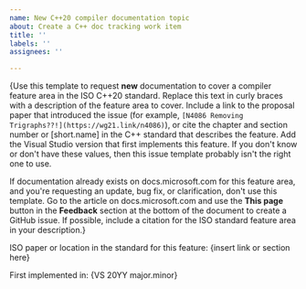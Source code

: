 ```yaml
---
name: New C++20 compiler documentation topic
about: Create a C++ doc tracking work item
title: ''
labels: ''
assignees: ''

---
```


{Use this template to request **new** documentation to cover a compiler feature area in the ISO C++20 standard. Replace this text in curly braces with a description of the feature area to cover. Include a link to the proposal paper that introduced the issue (for example, `[N4086 Removing Trigraphs??!](https://wg21.link/n4086)`), or cite the chapter and section number or \[short.name] in the C++ standard that describes the feature. Add the Visual Studio version that first implements this feature. If you don't know or don't have these values, then this issue template probably isn't the right one to use.

If documentation already exists on docs.microsoft.com for this feature area, and you're requesting an update, bug fix, or clarification, don't use this template. Go to the article on docs.microsoft.com and use the **This page** button in the **Feedback** section at the bottom of the document to create a GitHub issue. If possible, include a citation for the ISO standard feature area in your description.}

ISO paper or location in the standard for this feature: {insert link or section here}

First implemented in: {VS 20YY major.minor}
